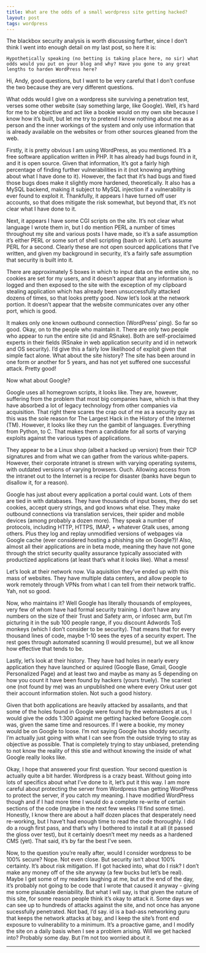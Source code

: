 ```yaml
---
title: What are the odds of a small wordpress site getting hacked?
layout: post
tags: wordpress
---
```


The blackbox security analysis is worth discussing further, since I don’t think I went into enough detail on my last post, so here it is:

    Hypothetically speaking (no betting is taking place here, no sir) what odds would you put on your blog and why? Have you gone to any great lengths to harden WordPress here?

Hi, Andy, good questions, but I want to be very careful that I don’t confuse the two because they are very different questions.

What odds would I give on a wordpress site surviving a penetration test, verses some other website (say something large, like Google). Well, it’s hard for me to be objective and act like a bookie would on my own site because I know how it’s built, but let me try to pretend I know nothing about me as a person and the inner workings of the system and only use information that is already available on the websites or from other sources gleaned from the web.

Firstly, it is pretty obvious I am using WordPress, as you mentioned. It’s a free software application written in PHP. It has already had bugs found in it, and it is open source. Given that information, It’s got a fairly high percentage of finding further vulnerabilities in it (not knowing anything about what I have done to it). However, the fact that it’s had bugs and fixed those bugs does make it slightly more hardened, theoretically. It also has a MySQL backend, making it subject to MySQL injection if a vulnerability is ever found to exploit it. Thankfully, it appears I have turned off user accounts, so that does mitigate the risk somewhat, but beyond that, it’s not clear what I have done to it.

Next, it appears I have some CGI scripts on the site. It’s not clear what language I wrote them in, but I do mention PERL a number of times throughout my site and various posts I have made, so it’s a safe assumption it’s either PERL or some sort of shell scripting (bash or ksh). Let’s assume PERL for a second. Clearly these are not open sourced applications that I’ve written, and given my background in security, it’s a fairly safe assumption that security is built into it.

There are approximately 5 boxes in which to input data on the entire site, no cookies are set for my users, and it doesn’t appear that any information is logged and then exposed to the site with the exception of my clipboard stealing application which has already been unsuccessfully attacked dozens of times, so that looks pretty good. Now let’s look at the network portion. It doesn’t appear that the website communicates over any other port, which is good.

It makes only one known outbound connection (WordPress’ ping). So far so good. Okay, on to the people who maintain it. There are only two people who appear to run the entire site (id and RSnake). Both are self-proclaimed experts in their fields (RSnake in web application security and id in network and OS security). I’d give this a fairly low likelihood of exploit given that simple fact alone. What about the site history? The site has been around in one form or another for 5 years, and has not yet suffered one successful attack. Pretty good!

Now what about Google?

Google uses all homegrown scripts, it looks like. They are, however, suffering from the problem that most big companies have, which is that they have absorbed a lot of legacy technology from other companies via acquisition. That right there scares the crap out of me as a security guy as this was the sole reason for The Largest Hack in the History of the Internet (TM). However, it looks like they run the gambit of languages. Everything from Python, to C. That makes them a candidate for all sorts of varying exploits against the various types of applications.

They appear to be a Linux shop (albeit a hacked up version) from their TCP signatures and from what we can gather from the various white-papers. However, their corporate intranet is strewn with varying operating systems, with outdated versions of varying browsers. Ouch. Allowing access from the intranet out to the Internet is a recipe for disaster (banks have begun to disallow it, for a reason).

Google has just about every application a portal could want. Lots of them are tied in with databases. They have thousands of input boxes, they do set cookies, accept query strings, and god knows what else. They make outbound connections via translation services, their spider and mobile devices (among probably a dozen more). They speak a number of protocols, including HTTP, HTTPS, IMAP, + whatever Gtalk uses, among others. Plus they log and replay unmodified versions of webpages via Google cache (ever considered hosting a phishing site on Google?)! Also, almost all their applications are in beta mode, meaning they have not gone through the strict security quality assurance typically associated with productized applications (at least that’s what it looks like). What a mess!

Let’s look at their network now. Via aquisition they’ve ended up with this mass of websites. They have multiple data centers, and allow people to work remotely through VPNs from what I can tell from their network traffic. Yah, not so good.

Now, who maintains it? Well Google has literally thousands of employees, very few of whom have had formal security training. I don’t have any numbers on the size of their Trust and Safety arm, or infosec arm, but I’m picturing it in the sub 100 people range, if you discount Adwords ToS monkeys (which I don’t consider to be security). That means that for every thousand lines of code, maybe 1-10 sees the eyes of a security expert. The rest goes through automated scanning (I would presume), but we all know how effective that tends to be.

Lastly, let’s look at their history. They have had holes in nearly every application they have launched or aquired (Google Base, Gmail, Google Personalized Page) and at least two and maybe as many as 5 depending on how you count it have been found by hackers (yours truely). The scariest one (not found by me) was an unpublished one where every Orkut user got their account information stolen. Not such a good history.

Given that both applications are heavily attacked by assailants, and that some of the holes found in Google were found by the webmasters at us, I would give the odds 1:300 against me getting hacked before Google.com was, given the same time and resources. If I were a bookie, my money would be on Google to loose. I’m not saying Google has shoddy security. I’m actually just going with what I can see from the outside trying to stay as objective as possible. That is completely trying to stay unbiased, pretending to not know the reality of this stie and without knowing the inside of what Google really looks like.

Okay, I hope that answered your first question. Your second question is actually quite a bit harder. Wordpress is a crazy beast. Without going into lots of specifics about what I’ve done to it, let’s put it this way. I am more careful about protecting the server from Wordpress than getting WordPress to protect the server, if you catch my meaning. I have modified WordPress though and if I had more time I would do a complete re-write of certain sections of the code (maybe in the next few weeks I’ll find some time). Honestly, I know there are about a half dozen places that desperately need re-working, but I have’t had enough time to read the code thoroughly. I did do a rough first pass, and that’s why I bothered to install it at all (it passed the gloss over test), but it certainly doesn’t meet my needs as a hardened CMS (yet). That said, it’s by far the best I’ve seen.

Now, to the question you’re really after, would I consider wordpress to be 100% secure? Nope. Not even close. But security isn’t about 100% certainty. It’s about risk mitigation. If I got hacked into, what do I risk? I don’t make any money off of the site anyway (a few bucks but let’s be real). Maybe I get some of my readers laughing at me, but at the end of the day, it’s probably not going to be code that I wrote that caused it anyway - giving me some plausable deniability. But what I will say, is that given the nature of this site, for some reason people think it’s okay to attack it. Some days we can see up to hundreds of attacks against the site, and not once has anyone sucessfully penetrated. Not bad, I’d say. id is a bad-ass networking guru that keeps the network attacks at bay, and I keep the site’s front end exposure to vulnerability to a minimum. It’s a proactive game, and I modify the site on a daily basis when I see a problem arising. Will we get hacked into? Probably some day. But I’m not too worried about it.

---

